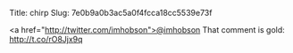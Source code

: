 Title: chirp
Slug: 7e0b9a0b3ac5a0f4fcca18cc5539e73f

\<a href="http://twitter.com/imhobson">@imhobson</a> That comment is gold: <a href="http://t.co/rO8Jjx9q">http://t.co/rO8Jjx9q</a>
